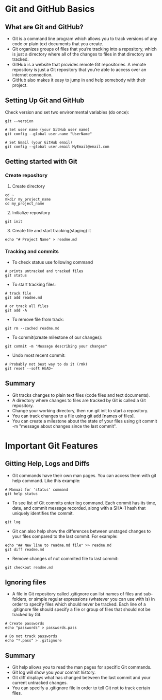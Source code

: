 # Git and GitHub Basics
## What are Git and GitHub?
- Git is a command line program which allows you to track versions of any code or plain text documents that you create.
- Git organizes groups of files that you’re tracking into a repository, which is just a directory where all of the changes to files in that directory are tracked.
- GitHub is a website that provides remote Git repositories. A remote repository is just a Git repository that you’re able to access over an internet connection. 
- GitHub also makes it easy to jump in and help somebody with their project.

## Setting Up Git and GitHub

Check version and set two environmental variables (do once):
```
git --version

# Set user name (your GitHub user name)
git config --global user.name "UserName"

# Set Email (your GitHub email)
git config --global user.email MyEmail@email.com
```

## Getting started with Git

### Create repository

1. Create directory
```
cd ~
mkdir my_project_name
cd my_project_name
```
2. Initialize repository
```
git init
```
3. Create file and start tracking(staging) it
```
echo "# Project Name" > readme.md
```

### Tracking and commits

- To check status use following command
```
# prints untracked and tracked files
git status
```
- To start tracking files:
```
# track file
git add readme.md

# or track all files
git add -A
```
- To remove file from track:
```
git rm --cached readme.md
```
- To commit(create milestone of our changes):
```
git commit -m "Message describing your changes"
```
- Undo most recent commit:

```
# Probably not best way to do it (rmk)
git reset --soft HEAD~
```

## Summary

- Git tracks changes to plain text files (code files and text documents).
- A directory where changes to files are tracked by Git is called a Git repository.
- Change your working directory, then run git init to start a repository.
- You can track changes to a file using git add [names of files].
- You can create a milestone about the state of your files using git commit -m "message about changes since the last commit".

# Important Git Features

## Gitting Help, Logs and Diffs

- Git commands have their own man pages. You can access them with git help command. Like this example:
```
# Manual for 'status' command
git help status
```
- To see list of Git commits enter log command. Each commit has its time, date, and commit message recorded, along with a SHA-1 hash that uniquely identifies the commit.
```
git log
```
- Git can also help show the differences between unstaged changes to your files compared to the last commit. For example:
```
echo "## New line to readme.md file" >> readme.md
git diff readme.md
```
- Remove changes of not commited file to last commit:
```
git checkout readme.md
```
## Ignoring files

-  A file in Git repository called .gitignore can list names of files and sub-folders, or simple regular expressions (whatever you can use with ls) in order to specify files which should never be tracked. Each line of a .gitignore file should specify a file or group of files that should not be tracked by Git.
```
# Create passwords
echo "passwords" > passwords.pass

# Do not track passwords
echo "*.pass" > .gitignore
```

## Summary

- Git help allows you to read the man pages for specific Git commands.
- Git log will show you your commit history.
- Git diff displays what has changed between the last commit and your current untracked changes.
- You can specify a .gitignore file in order to tell Git not to track certain files.



